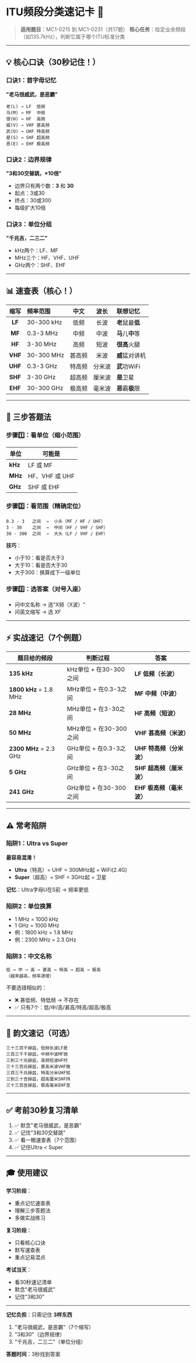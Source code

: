 # ITU频段分类速记卡 🎴

> **适用题目**：MC1-0215 到 MC1-0231（共17题）
> **核心任务**：给定业余频段（如135.7kHz），判断它属于哪个ITU标准分类

---

## 💡 核心口诀（30秒记住！）

### 口诀1：首字母记忆
**"老马很威武，是恶霸"**

```
老(L) → LF  低频
马(M) → MF  中频
很(H) → HF  高频
威(V) → VHF 甚高频
武(U) → UHF 特高频
是(S) → SHF 超高频
恶(E) → EHF 极高频
```

### 口诀2：边界规律
**"3和30交替跳，×10倍"**

- 边界只有两个数：**3** 和 **30**
- 起点：3或30
- 终点：30或300
- 每级扩大10倍

### 口诀3：单位分组
**"千兆吉，二三二"**

- kHz两个：LF、MF
- MHz三个：HF、VHF、UHF
- GHz两个：SHF、EHF

---

## 📊 速查表（核心！）

| 缩写 | 频率范围 | 中文 | 波长 | 联想记忆 |
|:----:|:--------|:----:|:----:|:---------|
| **LF** | 30-300 kHz | 低频 | 长波 | **老**鼠最**低** |
| **MF** | 0.3-3 MHz | 中频 | 中波 | **马**儿**中**等 |
| **HF** | 3-30 MHz | 高频 | 短波 | **很高**火腿 |
| **VHF** | 30-300 MHz | 甚高频 | 米波 | **威**猛对讲机 |
| **UHF** | 0.3-3 GHz | 特高频 | 分米波 | **武**功WiFi |
| **SHF** | 3-30 GHz | 超高频 | 厘米波 | **是**卫星 |
| **EHF** | 30-300 GHz | 极高频 | 毫米波 | **恶**霸**极**限 |

---

## 🎯 三步答题法

### 步骤1️⃣：看单位（缩小范围）

| 单位 | 可能是 |
|------|--------|
| **kHz** | LF 或 MF |
| **MHz** | HF、VHF 或 UHF |
| **GHz** | SHF 或 EHF |

### 步骤2️⃣：看范围（精确定位）

```
0.3 - 3   之间  →  小头（MF / HF / UHF）
3 - 30    之间  →  中间（HF / VHF / SHF）
30 - 300  之间  →  大头（LF / VHF / EHF）
```

**技巧**：
- 小于10：看是否大于3
- 大于10：看是否大于30
- 大于300：换算成下一级单位

### 步骤3️⃣：选答案（对号入座）

- 问中文名称 → 选"X频（X波）"
- 问英文缩写 → 选 XF

---

## ⚡ 实战速记（7个例题）

| 题目给的频段 | 判断过程 | 答案 |
|------------|---------|------|
| **135 kHz** | kHz单位 + 在30-300之间 | **LF 低频（长波）** |
| **1800 kHz** = 1.8 MHz | MHz单位 + 在0.3-3之间 | **MF 中频（中波）** |
| **28 MHz** | MHz单位 + 在3-30之间 | **HF 高频（短波）** |
| **50 MHz** | MHz单位 + 在30-300之间 | **VHF 甚高频（米波）** |
| **2300 MHz** = 2.3 GHz | GHz单位 + 在0.3-3之间 | **UHF 特高频（分米波）** |
| **5 GHz** | GHz单位 + 在3-30之间 | **SHF 超高频（厘米波）** |
| **241 GHz** | GHz单位 + 在30-300之间 | **EHF 极高频（毫米波）** |

---

## ⚠️ 常考陷阱

### 陷阱1：Ultra vs Super
**最容易混淆！**

- **Ultra**（特高）= UHF = 300MHz起 = WiFi(2.4G)
- **Super**（超高）= SHF = 3GHz起 = 卫星

**记忆**：Ultra字母U在S前 → 频率更低

### 陷阱2：单位换算
- 1 MHz = 1000 kHz
- 1 GHz = 1000 MHz
- 例：1800 kHz = 1.8 MHz
- 例：2300 MHz = 2.3 GHz

### 陷阱3：中文名称
```
低 → 中 → 高 → 甚高 → 特高 → 超高 → 极高
（越来越高，频率递增）
```

不要选错相似的：
- ❌ 甚低频、特低频 → 不存在
- ✅ 只有7个：低/中/高/甚高/特高/超高/极高

---

## 📝 韵文速记（可选）

```
三十三百千赫兹，低频长波LF是
三百三千千赫兹，中频中波MF驰
三到三十兆赫兹，高频短波HF时
三十三百兆赫兹，甚高米波VHF施
三百三千兆赫兹，特高分米UHF知
三到三十吉赫兹，超高厘米SHF持
三十三百吉赫兹，极高毫米EHF至
```

---

## ✅ 考前30秒复习清单

1. ✅ 默念"老马很威武，是恶霸"
2. ✅ 记住"3和30交替跳"
3. ✅ 看一眼速查表（7个范围）
4. ✅ 记住Ultra < Super

---

## 🎓 使用建议

**学习阶段**：
- 重点记忆速查表
- 理解三步答题法
- 多做实战练习

**复习阶段**：
- 只看核心口诀
- 默写速查表
- 重点记易混点

**考试当天**：
- 看30秒速记清单
- 默念"老马很威武"
- 记住"3和30"

---

**记忆负担**：只需记住 **3样东西**
1. "老马很威武，是恶霸"（7个缩写）
2. "3和30"（边界规律）
3. "千兆吉，二三二"（单位分组）

**答题时间**：3秒找到答案
